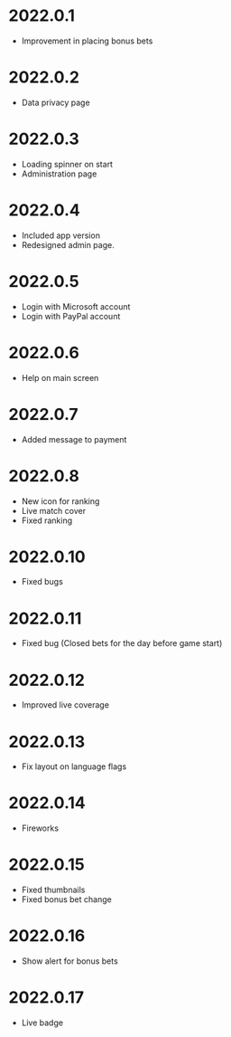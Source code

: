 # 2022.0.1

- Improvement in placing bonus bets

# 2022.0.2

- Data privacy page

# 2022.0.3

- Loading spinner on start
- Administration page

# 2022.0.4

- Included app version
- Redesigned admin page.

# 2022.0.5

- Login with Microsoft account
- Login with PayPal account

# 2022.0.6

- Help on main screen

# 2022.0.7

- Added message to payment

# 2022.0.8

- New icon for ranking
- Live match cover
- Fixed ranking

# 2022.0.10

- Fixed bugs

# 2022.0.11

- Fixed bug (Closed bets for the day before game start)

# 2022.0.12

- Improved live coverage

# 2022.0.13

- Fix layout on language flags

# 2022.0.14

- Fireworks

# 2022.0.15

- Fixed thumbnails
- Fixed bonus bet change

# 2022.0.16

- Show alert for bonus bets

# 2022.0.17

- Live badge

